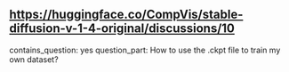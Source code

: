 ## https://huggingface.co/CompVis/stable-diffusion-v-1-4-original/discussions/10

contains_question: yes
question_part: How to use the .ckpt file to train my own dataset?